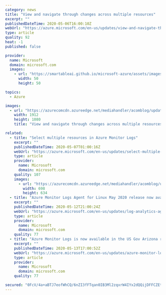 ```yaml
---
category: news
title: "View and navigate through changes across multiple resources"
excerpt: ""
publishedDateTime: 2020-05-06T16:00:10Z
webUrl: "https://azure.microsoft.com/en-us/updates/view-and-navigate-through-changes-across-multiple-resources/"
type: article
quality: 92
heat: -1
published: false

provider:
  name: Microsoft
  domain: microsoft.com
  images:
    - url: "https://smartableai.github.io/microsoft-azure/assets/images/organizations/microsoft.com-50x50.jpg"
      width: 50
      height: 50

topics:
  - Azure

images:
  - url: "https://azurecomcdn.azureedge.net/mediahandler/acomblog/updates/UpdatesV2/blog/d01f41c4-e3d3-46fa-9000-2a22ea740c5a.gif"
    width: 1912
    height: 1080
    title: "View and navigate through changes across multiple resources"

related:
  - title: "Select multiple resources in Azure Monitor Logs"
    excerpt: ""
    publishedDateTime: 2020-05-07T01:00:16Z
    webUrl: "https://azure.microsoft.com/en-us/updates/select-multiple-resources-in-azure-monitor-log-analytics/"
    type: article
    provider:
      name: Microsoft
      domain: microsoft.com
    quality: 107
    images:
      - url: "https://azurecomcdn.azureedge.net/mediahandler/acomblog/updates/UpdatesV2/blog/3fbf642e-2fbe-4517-a4d6-032c7847f314.png"
        width: 698
        height: 634
  - title: "Azure Monitor Logs Agent for Linux May 2020 release now available"
    excerpt: ""
    publishedDateTime: 2020-05-12T21:00:24Z
    webUrl: "https://azure.microsoft.com/en-us/updates/log-analytics-agent-for-linux-may-2020-release-now-available/"
    type: article
    provider:
      name: Microsoft
      domain: microsoft.com
    quality: 77
  - title: "Azure Monitor Logs is now available in the US Gov Arizona region"
    excerpt: ""
    publishedDateTime: 2020-05-13T17:00:52Z
    webUrl: "https://azure.microsoft.com/en-us/updates/azure-monitor-logs-is-now-available-in-the-us-gov-arizona-region/"
    type: article
    provider:
      name: Microsoft
      domain: microsoft.com
    quality: 77

secured: "0FcV/4a+aBTJ7eofWhCQ/6nZI3fFTqan0IB3Ml2zqxrW4IYx2dQQijDFFCZEt7XE1Z0RjoiLU3kZsQKwtnD6a8eAFWxc8l93QHiJT2EPC3Q/5WbqCPdurN995uQH/aPvhckV2ErMxGKPNQeL1EJaHJM2j3CJxojbzeUeaf2DERKpb+sWAYU7vq9pjVB70e4POWuauoonYX39YXSFn+EmleUsANAJAgnd9R7uBNvLER3X3r28+pWaV0VoqMNxZn6d8uWHuXDMEnfn+AAyAdjeZU5+hfs5VDNqfrIdjFxGq1mvJsmi+I0v2qSFDDrPbSLre6tgLbfP2l1PaB1fAsG96g==;FSyriEBzwY9BNWDP6jZD8w=="
---
```


